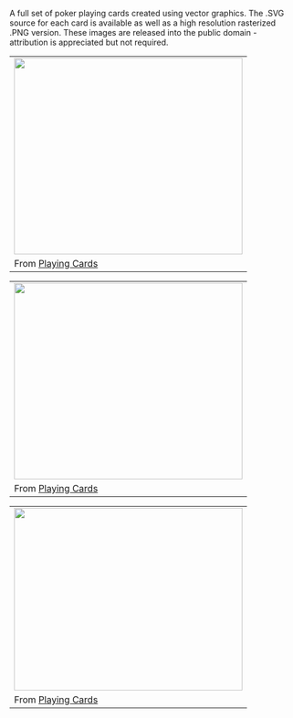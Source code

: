 A full set of poker playing cards created using vector graphics. The .SVG source for each card is available as well as a high resolution rasterized .PNG version. These images are released into the public domain - attribution is appreciated but not required.

<table><tr><td><a href='https://picasaweb.google.com/lh/photo/NmApltPkQDt-I21SOXqqdA?feat=embedwebsite'><img src='https://lh3.googleusercontent.com/_a-PgUel6wY0/TXaTzsYK58I/AAAAAAAADpQ/E7P4LShEDho/s400/cards1.png' height='344' width='400' /></a></td></tr><tr><td>From <a href='https://picasaweb.google.com/byronknoll/PlayingCards?feat=embedwebsite'>Playing Cards</a></td></tr></table>

<table><tr><td><a href='https://picasaweb.google.com/lh/photo/1iIZFBN6IejMAypvUwUy5Q?feat=embedwebsite'><img src='https://lh4.googleusercontent.com/_a-PgUel6wY0/TXaT0z3mFLI/AAAAAAAADpY/cauWQpuOmZI/s400/cards2.png' height='344' width='400' /></a></td></tr><tr><td>From <a href='https://picasaweb.google.com/byronknoll/PlayingCards?feat=embedwebsite'>Playing Cards</a></td></tr></table>

<table><tr><td><a href='https://picasaweb.google.com/lh/photo/MqgX7zNEZUCjALBAsb5iFg?feat=embedwebsite'><img src='https://lh3.googleusercontent.com/_a-PgUel6wY0/TXaT27ZFxwI/AAAAAAAADpg/sanIVdh73E8/s400/royalty.png' height='320' width='400' /></a></td></tr><tr><td>From <a href='https://picasaweb.google.com/byronknoll/PlayingCards?feat=embedwebsite'>Playing Cards</a></td></tr></table>